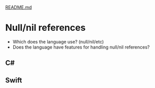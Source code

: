 [README.md](../README.md)

# Null/nil references
* Which does the language use? (null/nil/etc)
* Does the language have features for handling null/nil references?


## C#


## Swift
